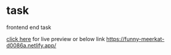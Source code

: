 # task
frontend end task

[click here](https://funny-meerkat-d0086a.netlify.app/) for live preview 
or below link
https://funny-meerkat-d0086a.netlify.app/
